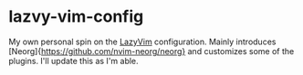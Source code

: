 # lazvy-vim-config
My own personal spin on the [LazyVim](https://github.com/LazyVim/LazyVim) configuration.  Mainly introduces [Neorg]{https://github.com/nvim-neorg/neorg} and customizes some of the plugins.  I'll update this as I'm able.
